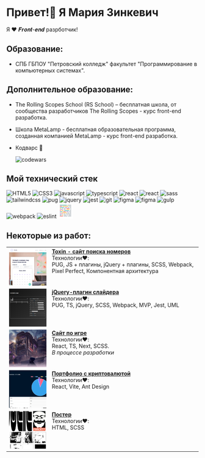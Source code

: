 # Привет!🤘 Я Мария Зинкевич

Я ❤️ 𝑭𝒓𝒐𝒏𝒕-𝒆𝒏𝒅 разрботчик!

## Образование:

- СПБ ГБПОУ "Петровский колледж" факультет "Программирование в компьютерных системах".

## Дополнительное образование:

- The Rolling Scopes School (RS School) – бесплатная школа, от сообщества разработчиков The Rolling Scopes - курс front-end разработка.

- Школа MetaLamp - бесплатная образовательная программа, созданная компанией MetaLamp - курс front-end разработка.

- Кодварс 🍩

  ![codewars](https://www.codewars.com/users/MarieZin/badges/large)

## Мой технический стек

<img src="https://cdn.jsdelivr.net/gh/devicons/devicon@latest/icons/html5/html5-original-wordmark.svg" title="HTML5" width="40"/> <img src="https://cdn.jsdelivr.net/gh/devicons/devicon@latest/icons/css3/css3-original-wordmark.svg" title="CSS3" width="40"/> <img src="https://cdn.jsdelivr.net/gh/devicons/devicon@latest/icons/javascript/javascript-original.svg" title="javascript" width="40"/> <img src="https://cdn.jsdelivr.net/gh/devicons/devicon@latest/icons/typescript/typescript-original.svg" title="typescript" width="40"/> <img src="https://cdn.jsdelivr.net/gh/devicons/devicon@latest/icons/react/react-original-wordmark.svg" title="react" width="40"/> <img src="https://cdn.jsdelivr.net/gh/devicons/devicon@latest/icons/nextjs/nextjs-original-wordmark.svg" title="react" width="40"/> <img src="https://cdn.jsdelivr.net/gh/devicons/devicon@latest/icons/sass/sass-original.svg" title="sass" width="40"/> <img src="https://cdn.jsdelivr.net/gh/devicons/devicon@latest/icons/tailwindcss/tailwindcss-original.svg" title="tailwindcss" width="40"/> <img src="https://cdn.jsdelivr.net/gh/devicons/devicon@latest/icons/pug/pug-original.svg" title="pug" width="40"/> <img src="https://cdn.jsdelivr.net/gh/devicons/devicon@latest/icons/jquery/jquery-original-wordmark.svg" title="jquery" width="40"/> <img src="https://cdn.jsdelivr.net/gh/devicons/devicon@latest/icons/jest/jest-plain.svg" title="jest" width="40"/> <img src="https://cdn.jsdelivr.net/gh/devicons/devicon@latest/icons/git/git-original-wordmark.svg" title="git" width="40"/> <img src="https://cdn.jsdelivr.net/gh/devicons/devicon@latest/icons/figma/figma-original.svg" title="figma" width="40"/> <img src="https://cdn.jsdelivr.net/gh/devicons/devicon@latest/icons/vscode/vscode-original-wordmark.svg" title="figma" width="40"/> <img src="https://cdn.jsdelivr.net/gh/devicons/devicon@latest/icons/gulp/gulp-plain.svg" title="gulp" width="40"/> <img src="https://cdn.jsdelivr.net/gh/devicons/devicon@latest/icons/webpack/webpack-original.svg" title="webpack" width="40"/> <img src="https://cdn.jsdelivr.net/gh/devicons/devicon@latest/icons/eslint/eslint-plain-wordmark.svg" title="eslint" width="40"/> <img src="./images/prettier.svg" title="prettier" width="40"/>

## Некоторые из работ:

<table>
  <tr valign="top">
    <td>
      <a href='https://zinmari.github.io/search-for-hotels/index.html'><img src='./images/search-hotel.jpg' width='200'></a>
    </td>
    <td>
      <a href='https://zinmari.github.io/search-for-hotels/index.html' style="font-weight: 700">Toxin - сайт поиска номеров</a><br>
      Технологии❤️:<br>
      PUG, JS + плагины, jQuery + плагины, SCSS, Webpack, Pixel Perfect, Компонентная архитектура
    </td>
  </tr>
  <tr valign="top">
    <td>
      <a href='https://zinmari.github.io/alexandr/'><img src='./images/alexandr.jpg' width='200'></a>
    </td>
    <td>
      <a href='https://zinmari.github.io/alexandr/' style="font-weight: 700">jQuery-плагин слайдера</a><br>
      Технологии❤️:<br>
      PUG, TS, jQuery, SCSS, Webpack, MVP, Jest, UML
    </td>
  </tr>
  <tr valign="top">
    <td>
      <a href='https://cosmo-nine-delta.vercel.app/'><img src='./images/game.jpg' width='200'></a>
    </td>
    <td>
      <a href='https://cosmo-nine-delta.vercel.app/' style="font-weight: 700">Сайт по игре</a><br>
      Технологии❤️:<br>
      React, TS, Next, SCSS.<br>
      <span style="font-style: italic;">В процессе разработки</span>
    </td>
  </tr>
  <tr valign="top">
    <td>
      <a href='https://react-crypto-app-bay-rho.vercel.app/'><img src='./images/crypto-portfolio.jpg' width='200'></a>
    </td>
    <td>
      <a href='https://react-crypto-app-bay-rho.vercel.app/' style="font-weight: 700">Портфолио с криптовалютой</a><br>
      Технологии❤️:<br>
      React, Vite, Ant Design
    </td>
  </tr>
  <tr valign="top">
    <td>
      <a href='https://zinmari.github.io/Mr.RobotPoster/'><img src='./images/poster.jpg' width='200'></a>
    </td>
    <td>
    <a href='https://zinmari.github.io/Mr.RobotPoster/' style="font-weight: 700">Постер</a><br>
      Технологии❤️:<br>
      HTML, SCSS
    </td>
  </tr>
</table>

